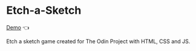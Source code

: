 # Etch-a-Sketch

[Demo](https://emcarlos.github.io/etch-a-sketch/) :point_left:

Etch a sketch game created for The Odin Project with HTML, CSS and JS.

